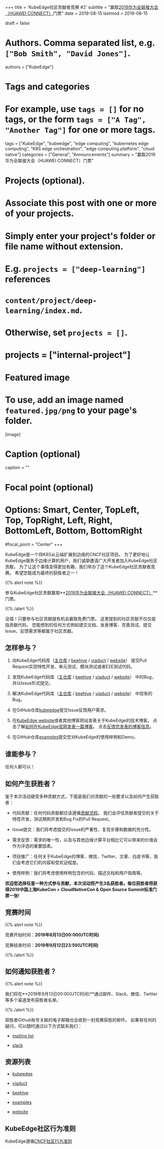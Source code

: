 +++
title = 'KubeEdge社区贡献者竞赛 #2'
subtitle = "赢取[2019华为全联接大会（HUAWEI CONNECT）](https://www.huawei.com/cn/press-events/events/huaweiconnect2019)门票"
date = 2019-08-15
lastmod = 2019-08-15

draft = false

# Authors. Comma separated list, e.g. `["Bob Smith", "David Jones"]`.
authors = ["KubeEdge"]

# Tags and categories
# For example, use `tags = []` for no tags, or the form `tags = ["A Tag", "Another Tag"]` for one or more tags.
tags = ["KubeEdge", "kubeedge", "edge computing", "kubernetes edge computing", "K8S edge orchestration", "edge computing platform", "cloud native"]
categories = ["General", "Announcements"]
summary = "赢取2019华为全联接大会（HUAWEI CONNECT）门票"

# Projects (optional).
#   Associate this post with one or more of your projects.
#   Simply enter your project's folder or file name without extension.
#   E.g. `projects = ["deep-learning"]` references 
#   `content/project/deep-learning/index.md`.
#   Otherwise, set `projects = []`.
# projects = ["internal-project"]

# Featured image
# To use, add an image named `featured.jpg/png` to your page's folder. 
[image]
  # Caption (optional)
  caption = ""

  # Focal point (optional)
  # Options: Smart, Center, TopLeft, Top, TopRight, Left, Right, BottomLeft, Bottom, BottomRight
  #focal_point = "Center"
+++

KubeEdge是一个将K8S从云端扩展到边缘的CNCF社区项目。
为了更好地让KubeEdge服务于边缘计算的用户，我们诚挚邀请广大开发者加入KubeEdge社区贡献。
为了让这个事情变得更加有趣，我们举办了这个KubeEdge社区贡献者竞赛。
希望您能成为最终的获胜者之一！

{{% alert note %}}

参与KubeEdge社区贡献赢取**[2019华为全联接大会（HUAWEI CONNECT）](https://www.huawei.com/cn/press-events/events/huaweiconnect2019)**门票。

{{% /alert %}}

没错！只要参与社区贡献就有机会赢取免费门票。
这里提到的社区贡献不仅仅是指贡献代码，
您能想到的任何方式例如提交文档、发表博客、完善测试、提交Issue、反馈需求等都属于社区贡献。

## **怎样参与？**

1. 向KubeEdge代码库（[主仓库](https://github.com/kubeedge/kubeedge) 
/ [beehive](https://github.com/kubeedge/beehive) 
/ [viaduct](https://github.com/kubeedge/viaduct) 
/ [website](https://github.com/kubeedge/website)）
提交Pull Request实现特性开发、单元测试、模块测试或者E2E测试代码。

2. 发现KubeEdge代码库（[主仓库](https://github.com/kubeedge/kubeedge) 
/ [beehive](https://github.com/kubeedge/beehive) 
/ [viaduct](https://github.com/kubeedge/viaduct) 
/ [website](https://github.com/kubeedge/website)）
中的Bug，并以Issue形式提交。

3. 解决KubeEdge代码库（[主仓库](https://github.com/kubeedge/kubeedge) 
/ [beehive](https://github.com/kubeedge/beehive) 
/ [viaduct](https://github.com/kubeedge/viaduct) 
/ [website](https://github.com/kubeedge/website)）
中现有的Bug。

4. 在GitHub仓库[kubeedge](https://github.com/kubeedge/kubeedge)提交Issue反馈用户需求。

5. 在[KubeEdge website](https://kubeedge.io)或者其他博客网站发表关于KubeEdge的技术博客。
点击了解[如何在KubeEdge官网发表一篇博客](https://github.com/kubeedge/website/wiki/How-to-write-a-blog)。
点击[反馈您发表的博客信息](https://docs.google.com/forms/d/e/1FAIpQLSd9luGaHWt5jABEQjtr11CgWLVw7Px6tJf0TIjidbl3UL_Izg/viewform)。

6. 在GitHub仓库[examples](https://github.com/kubeedge/examples)提交您对KubeEdge的使用样例和Demo。

## **谁能参与？**

任何人都可以！

## **如何产生获胜者？**

鉴于本次活动接受多种贡献方式，下面是我们对贡献的一些要求以及如何产生获胜者：

- 代码贡献：任何代码贡献都应该遵循[贡献流程](https://github.com/kubeedge/kubeedge/blob/master/contributing.md)。
我们会评估贡献者提交的关于特性开发，测试用例开发和Bug Fix的Pull Request。

- Issue提交：我们将考虑提交的Issue的严重性、复现步骤和数据的充分性。

- 需求反馈：需求的唯一性，以及与其他边缘计算平台相比它可以带来的价值会作为评选的重要因素。

- 项目推广：任何关于KubeEdge的博客、微信、Twitter、文章、白皮书等，我们会考虑它们的内容和受欢迎程度。

- 使用样例：我们将考虑使用样例包含的代码、描述文档和用户指南等。

**欢迎您选择任意一种方式参与贡献，本次活动将产生3名获胜者。每位获胜者将获得2019中国上海KubeCon + CloudNativeCon & Open Source Summit标准门票一张!**

## **竞赛时间**

{{% alert note %}}

竞赛开始时间：**2019年8月13日00:00(UTC时间)**

竞赛结束时间：**2019年9月12日23:59(UTC时间)**

{{% /alert %}}

## **如何通知获胜者？**

{{% alert note %}}

我们将在**2019年9月13日00:00(UTC时间)**通过邮件、Slack、微信、Twitter等多个渠道发布获胜者名单。

{{% /alert %}}

获胜者Github账号关联的电子邮箱也会收到一封竞赛获胜的邮件。
如果有任何的疑问，可以随时通过以下方式联系我们：

- [mailing list](https://groups.google.com/forum/#!forum/kubeedge)

- [slack](https://join.slack.com/t/kubeedge/shared_invite/enQtNjc0MTg2NTg2MTk0LWJmOTBmOGRkZWNhMTVkNGU1ZjkwNDY4MTY4YTAwNDAyMjRkMjdlMjIzYmMxODY1NGZjYzc4MWM5YmIxZjU1ZDI)

## **资源列表**

- [kubeedge](https://github.com/kubeedge/kubeedge)

- [viaduct](https://github.com/kubeedge/viaduct)

- [beehive](https://github.com/kubeedge/beehive)

- [examples](https://github.com/kubeedge/examples)

- [website](https://github.com/kubeedge/website)

## **KubeEdge社区行为准则**

KubeEdge遵循[CNCF社区行为准则](https://github.com/kubeedge/kubeedge/blob/master/CODE_OF_CONDUCT.md)
